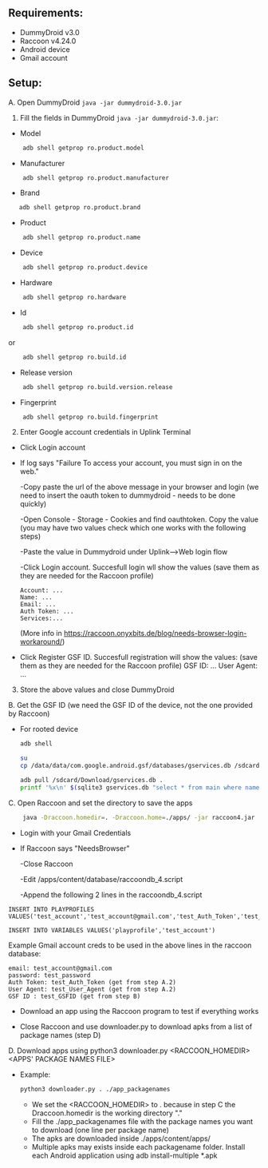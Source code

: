 ## Requirements:	
* DummyDroid v3.0
* Raccoon v4.24.0
* Android device
* Gmail account

## Setup:
A. Open DummyDroid `java -jar dummydroid-3.0.jar`
1. Fill the fields in DummyDroid `java -jar dummydroid-3.0.jar`: 
* Model
```sh
    adb shell getprop ro.product.model
```
* Manufacturer
```sh
    adb shell getprop ro.product.manufacturer
```
* Brand
```sh
   adb shell getprop ro.product.brand 
```
* Product
```sh
    adb shell getprop ro.product.name
```
* Device
```sh
    adb shell getprop ro.product.device
```
* Hardware
```sh
    adb shell getprop ro.hardware
```
* Id
```sh
    adb shell getprop ro.product.id
```
or
```sh
    adb shell getprop ro.build.id
```
* Release version
```sh
    adb shell getprop ro.build.version.release
```
* Fingerprint
```sh
    adb shell getprop ro.build.fingerprint 
```

    
2. Enter Google account credentials in Uplink Terminal
* Click Login account

* If log says "Failure To access your account, you must sign in on the web."

    -Copy paste the url of the above message in your browser and login (we need to insert the oauth token to dummydroid - needs to be done quickly)

    -Open Console - Storage - Cookies and find oauthtoken. Copy the value (you may have two values check which one works with the following steps)

    -Paste the value in Dummydroid under Uplink-->Web login flow

    -Click Login account. Succesfull login wll show the values (save them as they are needed for the Raccoon profile)

      Account: ...
      Name: ...
      Email: ...
      Auth Token: ...
      Services:...
  
  (More info in https://raccoon.onyxbits.de/blog/needs-browser-login-workaround/)

* Click Register GSF ID. Succesfull registration will show the values: (save them as they are needed for the Raccoon profile)
    GSF ID: ...
    User Agent: ...

3. Store the above values and close DummyDroid

B. Get the GSF ID (we need the GSF ID of the device, not the one provided by Raccoon)
* For rooted device 
    ```sh
    adb shell
    ```
    ```sh
    su
    cp /data/data/com.google.android.gsf/databases/gservices.db /sdcard/Download
    ```
    ```sh
    adb pull /sdcard/Download/gservices.db .
    printf '%x\n' $(sqlite3 gservices.db "select * from main where name = \"android_id\";" | cut -d'|' -f2)
    ```
C. Open Raccoon and set the directory to save the apps

```sh
    java -Draccoon.homedir=. -Draccoon.home=./apps/ -jar raccoon4.jar
```
    
* Login with your Gmail Credentials
    
* If Raccoon says "NeedsBrowser"

   -Close Raccoon

   -Edit /apps/content/database/raccoondb_4.script

   -Append the following 2 lines in the raccoondb_4.script

```
INSERT INTO PLAYPROFILES VALUES('test_account','test_account@gmail.com','test_Auth_Token','test_User_Agent',NULL,0,NULL,NULL,'test_GSFID','test_password')
```

```
INSERT INTO VARIABLES VALUES('playprofile','test_account')
```
Example Gmail account creds to be used in the above lines in the raccoon database:

    email: test_account@gmail.com
    password: test_password
    Auth Token: test_Auth_Token (get from step A.2)
    User Agent: test_User_Agent (get from step A.2)
    GSF ID : test_GSFID (get from step B)

* Download an app using the Raccoon program to test if everything works

* Close Raccoon and use downloader.py to download apks from a list of package names (step D) 

D. Download apps using python3 downloader.py <RACCOON_HOMEDIR> <APPS' PACKAGE NAMES FILE>

* Example:
    ```sh
    python3 downloader.py . ./app_packagenames
    ```
    - We set the <RACCOON_HOMEDIR> to . because in step C the Draccoon.homedir is the working directory "."
    - Fill the ./app_packagenames file with  the package names you want to download (one line per package name)
    - The apks are downloaded inside ./apps/content/apps/
    - Multiple apks may exists inside each packagename folder. Install each Android application using adb install-multiple *.apk
